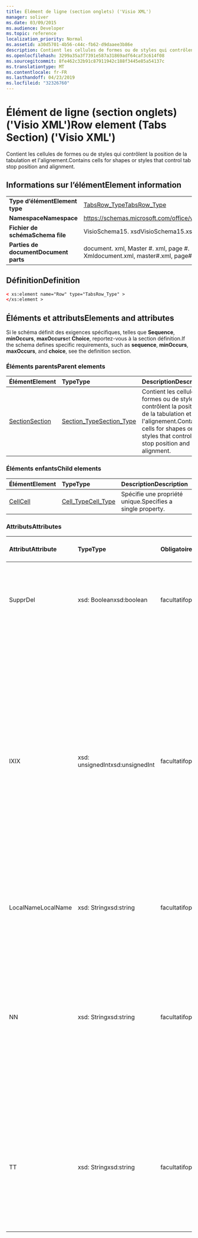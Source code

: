```yaml
---
title: Élément de ligne (section onglets) ('Visio XML')
manager: soliver
ms.date: 03/09/2015
ms.audience: Developer
ms.topic: reference
localization_priority: Normal
ms.assetid: a30d5701-4b56-c44c-fb62-d9daaee3b86e
description: Contient les cellules de formes ou de styles qui contrôlent la position de la tabulation et l'alignement.
ms.openlocfilehash: 3299a35a3f7391e587a31869adf64caf3c614f08
ms.sourcegitcommit: 8fe462c32b91c87911942c188f3445e85a54137c
ms.translationtype: MT
ms.contentlocale: fr-FR
ms.lasthandoff: 04/23/2019
ms.locfileid: "32326760"
---
```

# <a name="row-element-tabs-section-visio-xml"></a><span data-ttu-id="d778f-103">Élément de ligne (section onglets) ('Visio XML')</span><span class="sxs-lookup"><span data-stu-id="d778f-103">Row element (Tabs Section) ('Visio XML')</span></span>

<span data-ttu-id="d778f-104">Contient les cellules de formes ou de styles qui contrôlent la position de la tabulation et l'alignement.</span><span class="sxs-lookup"><span data-stu-id="d778f-104">Contains cells for shapes or styles that control tab stop position and alignment.</span></span>
  
## <a name="element-information"></a><span data-ttu-id="d778f-105">Informations sur l’élément</span><span class="sxs-lookup"><span data-stu-id="d778f-105">Element information</span></span>

|||
|:-----|:-----|
|<span data-ttu-id="d778f-106">**Type d’élément**</span><span class="sxs-lookup"><span data-stu-id="d778f-106">**Element type**</span></span> <br/> |[<span data-ttu-id="d778f-107">TabsRow_Type</span><span class="sxs-lookup"><span data-stu-id="d778f-107">TabsRow_Type</span></span>](tabsrow_type-complextypevisio-xml.md) <br/> |
|<span data-ttu-id="d778f-108">**Namespace**</span><span class="sxs-lookup"><span data-stu-id="d778f-108">**Namespace**</span></span> <br/> |https://schemas.microsoft.com/office/visio/2012/main  <br/> |
|<span data-ttu-id="d778f-109">**Fichier de schéma**</span><span class="sxs-lookup"><span data-stu-id="d778f-109">**Schema file**</span></span> <br/> |<span data-ttu-id="d778f-110">VisioSchema15. xsd</span><span class="sxs-lookup"><span data-stu-id="d778f-110">VisioSchema15.xsd</span></span>  <br/> |
|<span data-ttu-id="d778f-111">**Parties de document**</span><span class="sxs-lookup"><span data-stu-id="d778f-111">**Document parts**</span></span> <br/> |<span data-ttu-id="d778f-112">document. xml, Master #. xml, page #. Xml</span><span class="sxs-lookup"><span data-stu-id="d778f-112">document.xml, master#.xml, page#.xml</span></span>  <br/> |
   
## <a name="definition"></a><span data-ttu-id="d778f-113">Définition</span><span class="sxs-lookup"><span data-stu-id="d778f-113">Definition</span></span>

```XML
< xs:element name="Row" type="TabsRow_Type" >
</xs:element >
```

## <a name="elements-and-attributes"></a><span data-ttu-id="d778f-114">Éléments et attributs</span><span class="sxs-lookup"><span data-stu-id="d778f-114">Elements and attributes</span></span>

<span data-ttu-id="d778f-115">Si le schéma définit des exigences spécifiques, telles que **Sequence**, **minOccurs**, **maxOccurs**et **Choice**, reportez-vous à la section définition.</span><span class="sxs-lookup"><span data-stu-id="d778f-115">If the schema defines specific requirements, such as **sequence**, **minOccurs**, **maxOccurs**, and **choice**, see the definition section.</span></span> 
  
### <a name="parent-elements"></a><span data-ttu-id="d778f-116">Éléments parents</span><span class="sxs-lookup"><span data-stu-id="d778f-116">Parent elements</span></span>

|<span data-ttu-id="d778f-117">**Élément**</span><span class="sxs-lookup"><span data-stu-id="d778f-117">**Element**</span></span>|<span data-ttu-id="d778f-118">**Type**</span><span class="sxs-lookup"><span data-stu-id="d778f-118">**Type**</span></span>|<span data-ttu-id="d778f-119">**Description**</span><span class="sxs-lookup"><span data-stu-id="d778f-119">**Description**</span></span>|
|:-----|:-----|:-----|
|[<span data-ttu-id="d778f-120">Section</span><span class="sxs-lookup"><span data-stu-id="d778f-120">Section</span></span>](section-element-sheet_type-complextypevisio-xml.md) <br/> |[<span data-ttu-id="d778f-121">Section_Type</span><span class="sxs-lookup"><span data-stu-id="d778f-121">Section_Type</span></span>](section_type-complextypevisio-xml.md) <br/> |<span data-ttu-id="d778f-122">Contient les cellules de formes ou de styles qui contrôlent la position de la tabulation et l'alignement.</span><span class="sxs-lookup"><span data-stu-id="d778f-122">Contains cells for shapes or styles that control tab stop position and alignment.</span></span>  <br/> |
   
### <a name="child-elements"></a><span data-ttu-id="d778f-123">Éléments enfants</span><span class="sxs-lookup"><span data-stu-id="d778f-123">Child elements</span></span>

|<span data-ttu-id="d778f-124">**Élément**</span><span class="sxs-lookup"><span data-stu-id="d778f-124">**Element**</span></span>|<span data-ttu-id="d778f-125">**Type**</span><span class="sxs-lookup"><span data-stu-id="d778f-125">**Type**</span></span>|<span data-ttu-id="d778f-126">**Description**</span><span class="sxs-lookup"><span data-stu-id="d778f-126">**Description**</span></span>|
|:-----|:-----|:-----|
|[<span data-ttu-id="d778f-127">Cell</span><span class="sxs-lookup"><span data-stu-id="d778f-127">Cell</span></span>](cell-element-tabs-sectionvisio-xml.md) <br/> |[<span data-ttu-id="d778f-128">Cell_Type</span><span class="sxs-lookup"><span data-stu-id="d778f-128">Cell_Type</span></span>](cell_type-complextypevisio-xml.md) <br/> |<span data-ttu-id="d778f-129">Spécifie une propriété unique.</span><span class="sxs-lookup"><span data-stu-id="d778f-129">Specifies a single property.</span></span>  <br/> |
   
### <a name="attributes"></a><span data-ttu-id="d778f-130">Attributs</span><span class="sxs-lookup"><span data-stu-id="d778f-130">Attributes</span></span>

|<span data-ttu-id="d778f-131">**Attribut**</span><span class="sxs-lookup"><span data-stu-id="d778f-131">**Attribute**</span></span>|<span data-ttu-id="d778f-132">**Type**</span><span class="sxs-lookup"><span data-stu-id="d778f-132">**Type**</span></span>|<span data-ttu-id="d778f-133">**Obligatoire**</span><span class="sxs-lookup"><span data-stu-id="d778f-133">**Required**</span></span>|<span data-ttu-id="d778f-134">**Description**</span><span class="sxs-lookup"><span data-stu-id="d778f-134">**Description**</span></span>|<span data-ttu-id="d778f-135">**Valeurs possibles**</span><span class="sxs-lookup"><span data-stu-id="d778f-135">**Possible values**</span></span>|
|:-----|:-----|:-----|:-----|:-----|
|<span data-ttu-id="d778f-136">Suppr</span><span class="sxs-lookup"><span data-stu-id="d778f-136">Del</span></span>  <br/> |<span data-ttu-id="d778f-137">xsd: Boolean</span><span class="sxs-lookup"><span data-stu-id="d778f-137">xsd:boolean</span></span>  <br/> |<span data-ttu-id="d778f-138">facultatif</span><span class="sxs-lookup"><span data-stu-id="d778f-138">optional</span></span>  <br/> |<span data-ttu-id="d778f-139">Indique si une ligne qui serait normalement héritée d'une forme de base a été supprimée.</span><span class="sxs-lookup"><span data-stu-id="d778f-139">Specifies whether a row that would otherwise be inherited from a master shape has been deleted.</span></span>  <br/> |<span data-ttu-id="d778f-140">Valeurs du type xsd: Boolean.</span><span class="sxs-lookup"><span data-stu-id="d778f-140">Values of the xsd:boolean type.</span></span>  <br/> |
|<span data-ttu-id="d778f-141">IX</span><span class="sxs-lookup"><span data-stu-id="d778f-141">IX</span></span>  <br/> |<span data-ttu-id="d778f-142">xsd: unsignedInt</span><span class="sxs-lookup"><span data-stu-id="d778f-142">xsd:unsignedInt</span></span>  <br/> |<span data-ttu-id="d778f-143">facultatif</span><span class="sxs-lookup"><span data-stu-id="d778f-143">optional</span></span>  <br/> |<span data-ttu-id="d778f-144">Spécifie l'identificateur de base 1 de la ligne.</span><span class="sxs-lookup"><span data-stu-id="d778f-144">Specifies the one-based identifier for the row.</span></span> <span data-ttu-id="d778f-145">Elle doit être unique et supérieure à celle des autres identificateurs de la même section. L'attribut IX est utilisé uniquement pour les sections Character, Connection, Field, FillGradient, Geometry, Layer, LineGradient, paragraph, Reviewer, Scratch et tabs.</span><span class="sxs-lookup"><span data-stu-id="d778f-145">It should be unqiue and greater than other identifiers in the same section.The IX attribute is only used for the Character, Connection, Field, FillGradient, Geometry, Layer, LineGradient, Paragraph, Reviewer, Scratch, and Tabs sections.</span></span> <span data-ttu-id="d778f-146">Une ligne ne peut avoir qu'un des attributs IX ou N.</span><span class="sxs-lookup"><span data-stu-id="d778f-146">A row can only have one of the IX or N attributes.</span></span>  <br/> |<span data-ttu-id="d778f-147">Valeurs du type xsd: unsignedInt.</span><span class="sxs-lookup"><span data-stu-id="d778f-147">Values of the xsd:unsignedInt type.</span></span>  <br/> |
|<span data-ttu-id="d778f-148">LocalName</span><span class="sxs-lookup"><span data-stu-id="d778f-148">LocalName</span></span>  <br/> |<span data-ttu-id="d778f-149">xsd: String</span><span class="sxs-lookup"><span data-stu-id="d778f-149">xsd:string</span></span>  <br/> |<span data-ttu-id="d778f-150">facultatif</span><span class="sxs-lookup"><span data-stu-id="d778f-150">optional</span></span>  <br/> |<span data-ttu-id="d778f-151">Spécifie le nom unique dépendant de la langue de la ligne.</span><span class="sxs-lookup"><span data-stu-id="d778f-151">Specifies the unique language-dependent name of the row.</span></span>  <br/> |<span data-ttu-id="d778f-152">Valeurs du type xsd: String.</span><span class="sxs-lookup"><span data-stu-id="d778f-152">Values of the xsd:string type.</span></span>  <br/> |
|<span data-ttu-id="d778f-153">N</span><span class="sxs-lookup"><span data-stu-id="d778f-153">N</span></span>  <br/> |<span data-ttu-id="d778f-154">xsd: String</span><span class="sxs-lookup"><span data-stu-id="d778f-154">xsd:string</span></span>  <br/> |<span data-ttu-id="d778f-155">facultatif</span><span class="sxs-lookup"><span data-stu-id="d778f-155">optional</span></span>  <br/> |<span data-ttu-id="d778f-156">Spécifie le nom unique indépendant de la langue de la ligne. L'attribut N est utilisé uniquement pour les sections User, Property, actions, Control, Connection, hyperLink et ActionTag.</span><span class="sxs-lookup"><span data-stu-id="d778f-156">Specifies the unique language-independent name of the row.The N attribute is only used for the User, Property, Actions, Control, Connection, Hyperlink, and ActionTag sections.</span></span> <span data-ttu-id="d778f-157">Une ligne ne peut avoir qu'un des attributs IX ou N.</span><span class="sxs-lookup"><span data-stu-id="d778f-157">A row can only have one of the IX or N attributes.</span></span>  <br/> |<span data-ttu-id="d778f-158">Valeurs du type xsd: String.</span><span class="sxs-lookup"><span data-stu-id="d778f-158">Values of the xsd:string type.</span></span>  <br/> |
|<span data-ttu-id="d778f-159">T</span><span class="sxs-lookup"><span data-stu-id="d778f-159">T</span></span>  <br/> |<span data-ttu-id="d778f-160">xsd: String</span><span class="sxs-lookup"><span data-stu-id="d778f-160">xsd:string</span></span>  <br/> |<span data-ttu-id="d778f-161">facultatif</span><span class="sxs-lookup"><span data-stu-id="d778f-161">optional</span></span>  <br/> |<span data-ttu-id="d778f-162">Cette énumération spécifie le type de tracé géométrique représenté par la ligne et utilisé dans la visualisation de géométrie.</span><span class="sxs-lookup"><span data-stu-id="d778f-162">Specifies the type of the geometric path represented by the row and used in geometry visualization.</span></span> <span data-ttu-id="d778f-163">L'attribut T est utilisé uniquement pour la section Geometry.</span><span class="sxs-lookup"><span data-stu-id="d778f-163">The T attribute is only used for the Geometry section.</span></span>  <br/> |<span data-ttu-id="d778f-164">Valeurs du type xsd: String.</span><span class="sxs-lookup"><span data-stu-id="d778f-164">Values of the xsd:string type.</span></span>  <br/> |
   

